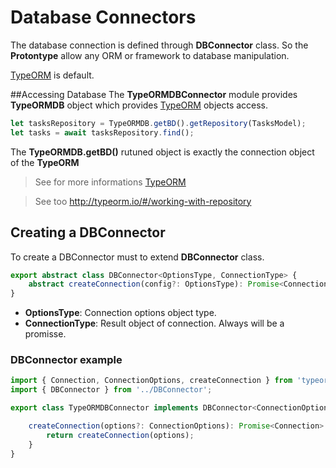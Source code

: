# Database Connectors

The database connection is defined through **DBConnector** class. So the **Protontype** allow any ORM or framework to database manipulation.

[TypeORM](http://typeorm.io/#/) is default.

##Accessing Database
The **TypeORMDBConnector** module provides **TypeORMDB** object which provides [TypeORM](http://typeorm.io/#/) objects access.

```typescript
let tasksRepository = TypeORMDB.getBD().getRepository(TasksModel);
let tasks = await tasksRepository.find();
``` 

The **TypeORMDB.getBD()** rutuned object is exactly the connection object of the **TypeORM**

> See for more informations [TypeORM](http://typeorm.io/#/)

> See too <http://typeorm.io/#/working-with-repository>

## Creating a DBConnector
To create a DBConnector must to extend **DBConnector** class.

```typescript
export abstract class DBConnector<OptionsType, ConnectionType> {
    abstract createConnection(config?: OptionsType): Promise<ConnectionType>;
}
```

- **OptionsType**: Connection options object type.
- **ConnectionType**: Result object of connection. Always will be a promisse.

### DBConnector example
```typescript
import { Connection, ConnectionOptions, createConnection } from 'typeorm';
import { DBConnector } from '../DBConnector';

export class TypeORMDBConnector implements DBConnector<ConnectionOptions, Connection> {

    createConnection(options?: ConnectionOptions): Promise<Connection> {
        return createConnection(options);
    }
}
```